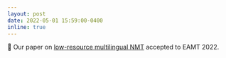 ```yaml
---
layout: post
date: 2022-05-01 15:59:00-0400
inline: true
---
```


:rotating_light: Our paper on [low-resource multilingual NMT](assets/pdf/multisub_eamt2022.pdf) accepted to EAMT 2022.
